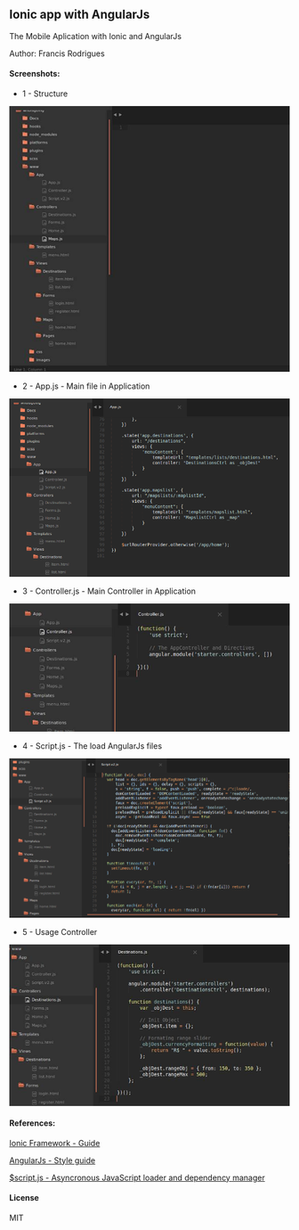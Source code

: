 ## Ionic app with AngularJs

The Mobile Aplication with Ionic and AngularJs

Author: Francis Rodrigues


#### Screenshots:

- 1 - Structure

![1 - Structure](screenshots/1-structure.png)


- 2 - App.js - Main file in Application

![2 - App js](screenshots/2-App.png)


- 3 - Controller.js - Main Controller in Application

![3 - Controller js](screenshots/3-AppController.png)


- 4 - Script.js - The load AngularJs files

![4 - Script](screenshots/4-Script-js.png)


- 5 - Usage Controller

![2 - Usage Controller](screenshots/5-Usage-Controller.png)



#### References:

[Ionic Framework - Guide](http://ionicframework.com/docs/guide)

[AngularJs - Style guide](https://github.com/johnpapa/angular-styleguide)

[$script.js - Asyncronous JavaScript loader and dependency manager](https://github.com/ded/script.js)


#### License

MIT

